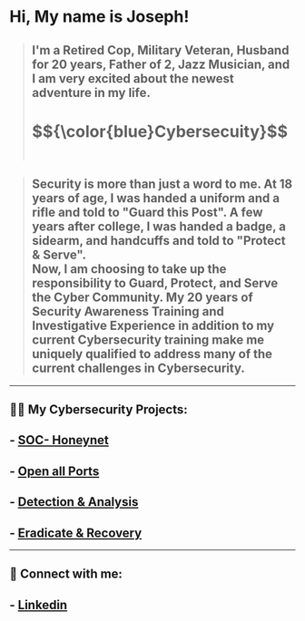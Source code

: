 <h1>Hi, My name is Joseph! </h1>

> ## I'm a Retired Cop, Military Veteran, Husband for 20 years, Father of 2, Jazz Musician, and I am very excited about the newest adventure in my life.
> <h1>$${\color{blue}Cybersecuity}$$ <br><br></h1>

> ## Security is more than just a word to me.  At 18 years of age, I was handed a uniform and a rifle and told to "Guard this Post".  A few years after college, I was handed a badge, a sidearm, and handcuffs and told to "Protect & Serve".<br>Now, I am choosing to take up the responsibility to Guard, Protect, and Serve the Cyber Community.  My 20 years of Security Awareness Training and Investigative Experience in addition to my current Cybersecurity training make me uniquely qualified to address many of the current challenges in Cybersecurity.  
****
<h2>👨‍💻 My Cybersecurity Projects:</h2>

##  - [SOC- Honeynet](https://github.com/cyberbluz/Azure-SOC)
##  - [Open all Ports](https://github.com/cyberbluz/Open_Ports)
##  - [Detection & Analysis](https://github.com/cyberbluz/Detection-and-Analysis)
##  - [Eradicate & Recovery](https://github.com/cyberbluz/Eradicate-and-Recovery)
****
<h2> 🤳 Connect with me:</h2>

##   - [Linkedin](https://www.linkedin.com/in/joseph-register-32417587)

